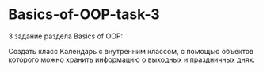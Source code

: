 # Basics-of-OOP-task-3
3 задание раздела Basics of OOP:

Создать класс Календарь с внутренним классом, с помощью объектов которого можно хранить информацию о
выходных и праздничных днях.
